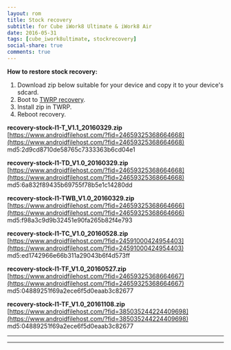 ```yaml
---
layout: rom
title: Stock recovery
subtitle: for Cube iWork8 Ultimate & iWork8 Air
date: 2016-05-31
tags: [cube_iwork8ultimate, stockrecovery]
social-share: true
comments: true
---
```


**How to restore stock recovery:**

1. Download zip below suitable for your device and copy it to your device's sdcard.
2. Boot to [TWRP recovery](/devices/cube_iwork8ultimate/TWRP).
3. Install zip in TWRP.
4. Reboot recovery.

**recovery-stock-I1-T_V1.1_20160329.zip**  
[https://www.androidfilehost.com/?fid=24659325368664668](https://www.androidfilehost.com/?fid=24659325368664668)  
md5:2d9cd8710de58765c7333363b6cd04e1

**recovery-stock-I1-TD_V1.0_20160329.zip**  
[https://www.androidfilehost.com/?fid=24659325368664668](https://www.androidfilehost.com/?fid=24659325368664668)  
md5:6a832f89435b69755f78b5e1c14280dd

**recovery-stock-I1-TWB_V1.0_20160329.zip**  
[https://www.androidfilehost.com/?fid=24659325368664666](https://www.androidfilehost.com/?fid=24659325368664666)  
md5:f98a3c9d9b32451e90fa265b82f4e793

**recovery-stock-I1-TC_V1.0_20160528.zip**  
[https://www.androidfilehost.com/?fid=24591000424954403](https://www.androidfilehost.com/?fid=24591000424954403)  
md5:ed1742966e66b311a29043b6f4d573ff

**recovery-stock-I1-TF_V1.0_20160527.zip**  
[https://www.androidfilehost.com/?fid=24659325368664667](https://www.androidfilehost.com/?fid=24659325368664667)  
md5:04889251f69a2ece6f5d0eaab3c82677

**recovery-stock-I1-TF_V1.0_20161108.zip**  
[https://www.androidfilehost.com/?fid=385035244224409698](https://www.androidfilehost.com/?fid=385035244224409698)  
md5:04889251f69a2ece6f5d0eaab3c82677

----
----
